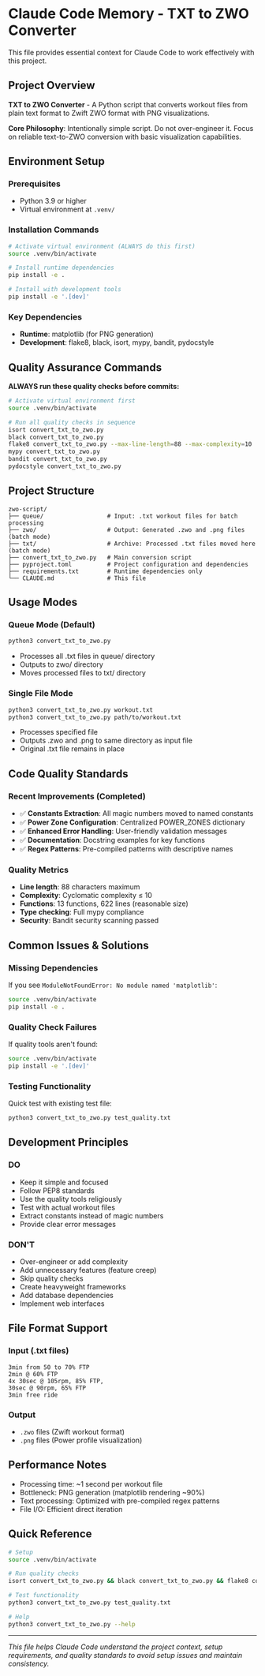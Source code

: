 # Claude Code Memory - TXT to ZWO Converter

This file provides essential context for Claude Code to work effectively with this project.

## Project Overview

**TXT to ZWO Converter** - A Python script that converts workout files from plain text format to Zwift ZWO format with PNG visualizations.

**Core Philosophy**: Intentionally simple script. Do not over-engineer it. Focus on reliable text-to-ZWO conversion with basic visualization capabilities.

## Environment Setup

### Prerequisites
- Python 3.9 or higher
- Virtual environment at `.venv/`

### Installation Commands
```bash
# Activate virtual environment (ALWAYS do this first)
source .venv/bin/activate

# Install runtime dependencies
pip install -e .

# Install with development tools
pip install -e '.[dev]'
```

### Key Dependencies
- **Runtime**: matplotlib (for PNG generation)
- **Development**: flake8, black, isort, mypy, bandit, pydocstyle

## Quality Assurance Commands

**ALWAYS run these quality checks before commits:**

```bash
# Activate virtual environment first
source .venv/bin/activate

# Run all quality checks in sequence
isort convert_txt_to_zwo.py
black convert_txt_to_zwo.py
flake8 convert_txt_to_zwo.py --max-line-length=88 --max-complexity=10
mypy convert_txt_to_zwo.py
bandit convert_txt_to_zwo.py
pydocstyle convert_txt_to_zwo.py
```

## Project Structure

```
zwo-script/
├── queue/                  # Input: .txt workout files for batch processing
├── zwo/                    # Output: Generated .zwo and .png files (batch mode)
├── txt/                    # Archive: Processed .txt files moved here (batch mode)
├── convert_txt_to_zwo.py   # Main conversion script
├── pyproject.toml          # Project configuration and dependencies
├── requirements.txt        # Runtime dependencies only
└── CLAUDE.md               # This file
```

## Usage Modes

### Queue Mode (Default)
```bash
python3 convert_txt_to_zwo.py
```
- Processes all .txt files in queue/ directory
- Outputs to zwo/ directory
- Moves processed files to txt/ directory

### Single File Mode
```bash
python3 convert_txt_to_zwo.py workout.txt
python3 convert_txt_to_zwo.py path/to/workout.txt
```
- Processes specified file
- Outputs .zwo and .png to same directory as input file
- Original .txt file remains in place

## Code Quality Standards

### Recent Improvements (Completed)
- ✅ **Constants Extraction**: All magic numbers moved to named constants
- ✅ **Power Zone Configuration**: Centralized POWER_ZONES dictionary
- ✅ **Enhanced Error Handling**: User-friendly validation messages
- ✅ **Documentation**: Docstring examples for key functions
- ✅ **Regex Patterns**: Pre-compiled patterns with descriptive names

### Quality Metrics
- **Line length**: 88 characters maximum
- **Complexity**: Cyclomatic complexity ≤ 10
- **Functions**: 13 functions, 622 lines (reasonable size)
- **Type checking**: Full mypy compliance
- **Security**: Bandit security scanning passed

## Common Issues & Solutions

### Missing Dependencies
If you see `ModuleNotFoundError: No module named 'matplotlib'`:
```bash
source .venv/bin/activate
pip install -e .
```

### Quality Check Failures
If quality tools aren't found:
```bash
source .venv/bin/activate
pip install -e '.[dev]'
```

### Testing Functionality
Quick test with existing test file:
```bash
python3 convert_txt_to_zwo.py test_quality.txt
```

## Development Principles

### DO
- Keep it simple and focused
- Follow PEP8 standards
- Use the quality tools religiously
- Test with actual workout files
- Extract constants instead of magic numbers
- Provide clear error messages

### DON'T
- Over-engineer or add complexity
- Add unnecessary features (feature creep)
- Skip quality checks
- Create heavyweight frameworks
- Add database dependencies
- Implement web interfaces

## File Format Support

### Input (.txt files)
```
3min from 50 to 70% FTP
2min @ 60% FTP
4x 30sec @ 105rpm, 85% FTP,
30sec @ 90rpm, 65% FTP
3min free ride
```

### Output
- `.zwo` files (Zwift workout format)
- `.png` files (Power profile visualization)

## Performance Notes

- Processing time: ~1 second per workout file
- Bottleneck: PNG generation (matplotlib rendering ~90%)
- Text processing: Optimized with pre-compiled regex patterns
- File I/O: Efficient direct iteration

## Quick Reference

```bash
# Setup
source .venv/bin/activate

# Run quality checks
isort convert_txt_to_zwo.py && black convert_txt_to_zwo.py && flake8 convert_txt_to_zwo.py --max-line-length=88 --max-complexity=10 && mypy convert_txt_to_zwo.py && bandit convert_txt_to_zwo.py && pydocstyle convert_txt_to_zwo.py

# Test functionality
python3 convert_txt_to_zwo.py test_quality.txt

# Help
python3 convert_txt_to_zwo.py --help
```

---

*This file helps Claude Code understand the project context, setup requirements, and quality standards to avoid setup issues and maintain consistency.*